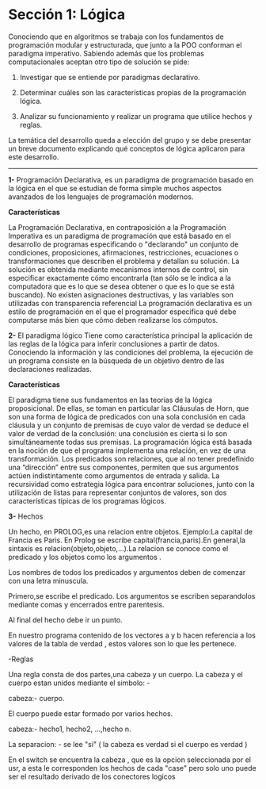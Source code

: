 # Sección 1: Lógica #

Conociendo que en algoritmos se trabaja con los fundamentos de programación modular y
estructurada, que junto a la POO conforman el paradigma imperativo. Sabiendo además
que los problemas computacionales aceptan otro tipo de solución se pide:


1.  Investigar que se entiende por paradigmas declarativo.
 
1.  Determinar cuáles son las características propias de la programación lógica.
 
1.  Analizar su funcionamiento y realizar un programa que utilice hechos y reglas.

La temática del desarrollo queda a elección del grupo y se debe presentar un breve
documento explicando qué conceptos de lógica aplicaron para este desarrollo.

----------------------------------------------------------

 
**1-** Programación Declarativa, es un paradigma de programación basado en la lógica en el que se estudian de forma simple muchos aspectos avanzados de los lenguajes de programación modernos. 

**Características**

La Programación Declarativa, en contraposición a la Programación Imperativa es un paradigma de programación que está basado en el desarrollo de programas especificando o "declarando" un conjunto de condiciones, proposiciones, afirmaciones, restricciones, ecuaciones o transformaciones que describen el problema y detallan su solución.
La solución es obtenida mediante mecanismos internos de control, sin especificar exactamente cómo encontrarla (tan sólo se le indica a la computadora que es lo que se desea obtener o que es lo que se está buscando). No existen asignaciones destructivas, y las variables son utilizadas con transparencia referencial 
La programación declarativa es un estilo de programación en el que el programador especifica qué debe computarse más bien que cómo deben realizarse los cómputos. 


  **2-**  El paradigma lógico Tiene como característica principal la aplicación de las reglas de la lógica para inferir conclusiones a partir de datos. Conociendo la información y las condiciones del problema, la ejecución de un programa consiste en la búsqueda de un objetivo dentro de las declaraciones realizadas. 
  

**Características**

El paradigma tiene sus fundamentos en las teorías de la lógica proposicional. De ellas, se toman en particular las Cláusulas de Horn, que son una forma de lógica de predicados con una sola conclusión en cada cláusula y un conjunto de premisas de cuyo valor de verdad se deduce el valor de verdad de la conclusión: una conclusión es cierta si lo son simultáneamente todas sus premisas.
La programación lógica está basada en la noción de que el programa implementa una relación, en vez de una transformación. Los predicados son relaciones, que al no tener predefinido una “dirección” entre sus componentes, permiten que sus argumentos actúen indistintamente como argumentos de entrada y salida.
La recursividad como estrategia lógica para encontrar soluciones, junto con la utilización de listas para representar conjuntos de valores, son dos características típicas de los programas lógicos. 


**3-** Hechos 

Un hecho, en PROLOG,es una relacion entre objetos.
Ejemplo:La capital de Francia es Paris. En Prolog se escribe capital(francia,paris).En general,la sintaxis es relacion(objeto,objeto,...).La relacion se conoce como el predicado y los objetos como los argumentos .

Los nombres de todos los predicados y argumentos deben de comenzar con una letra minuscula.

Primero,se escribe el predicado. Los argumentos se escriben separandolos mediante comas y encerrados entre parentesis.

Al final del hecho debe ir un punto.

En nuestro programa contenido de los vectores a y b hacen referencia a los valores de la tabla de verdad , estos valores son lo que les pertenece. 

 -Reglas

Una regla consta de dos partes,una cabeza y un cuerpo. La cabeza y el cuerpo estan unidos mediante el simbolo: -

cabeza:- cuerpo.

El cuerpo puede estar formado por varios hechos.

cabeza:- hecho1, hecho2, ...,hecho n.

La separacion: - se lee "si" ( la cabeza es verdad si el cuerpo es verdad )

En el switch se encuentra la cabeza , que es la opcion seleccionada por el usr, a esta le corresponden los hechos de cada  "case" pero solo uno puede ser el resultado derivado de los conectores logicos
